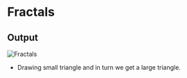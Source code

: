 # Fractals

## Output
![Fractals](fractals.png)

* Drawing small triangle and in turn we get a large triangle.
